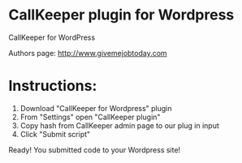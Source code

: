 # CallKeeper plugin for Wordpress
CallKeeper for WordPress

Authors page: http://www.givemejobtoday.com

# Instructions:

1. Download "CallKeeper for Wordpress" plugin
2. From "Settings" open "CallKeeper plugin"
3. Copy hash from CallKeeper admin page to our plug in input
4. Click "Submit script"

Ready! You submitted code to your Wordpress site!
